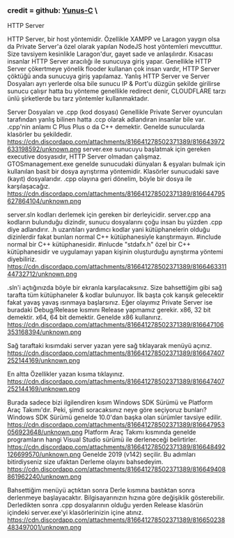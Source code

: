 ### credit = github:  [Yunus-C](https://github.com/Yunus-C) \

HTTP Server

HTTP Server, bir host yöntemidir.
Özellikle XAMPP ve Laragon yaygın olsa da Private Server'a özel olarak yapılan NodeJS host yöntemleri mevcutttur.
Size tavsiyem kesinlikle Laragon'dur, gayet sade ve anlaşılırdır.
Kısacası insanlar HTTP Server aracılığı ile sunucuya giriş yapar.
Genellikle HTTP Server çökertmeye yönelik flooder kullanan çok insan vardır, HTTP Server çöktüğü anda sunucuya giriş yapılamaz.
Yanlış HTTP Server ve Server Dosyaları ayrı yerlerde olsa bile sunucu IP & Port'u düzgün şekilde girilirse sunucu çalışır hatta bu yönteme genellikle redirect denir, CLOUDFLARE tarzı ünlü şirketlerde bu tarz yöntemler kullanmaktadır.

Server Dosyaları ve .cpp (kod dosyası)
Genellikle Private Server oyuncuları tarafından yanlış bilinen hatta .ccp olarak adlandıran insanlar bile var.
.cpp'nin anlamı C Plus Plus o da C++ demektir.
Genelde sunucularda klasörler bu şekildedir.
https://cdn.discordapp.com/attachments/816641278502371389/816643972633198592/unknown.png
server.exe sunucuyu başlatmak için gereken executive dosyasıdır, HTTP Server olmadan çalışmaz.
GTOSmanagement.exe genelde sunucudaki dünyaları & eşyaları bulmak için kullanılan basit bir dosya ayrıştırma yöntemidir.
Klasörler sunucudaki save (kayıt) dosyalarıdır.
.cpp olayına geri dönelim, böyle bir dosya ile karşılaşacağız.
https://cdn.discordapp.com/attachments/816641278502371389/816644795627864104/unknown.png

server.sln kodları derlemek için gereken bir derleyicidir.
server.cpp ana kodların bulunduğu dizindir, sunucu dosyalarını çoğu insan bu yüzden .cpp diye adlandırır.
.h uzantıları yardımcı kodlar yani kütüphanelerin olduğu dizinlerdir fakat bunları normal C++ kütüphanesiyle karıştırmayın.
#include <iostream> normal bir C++ kütüphanesidir.
#inlucde "stdafx.h" özel bir C++ kütüphanesidir ve uygulamayı yapan kişinin oluşturduğu ayrıştırma yöntemi diyebiliriz.
https://cdn.discordapp.com/attachments/816641278502371389/816646331144732712/unknown.png

.sln'i açtığınızda böyle bir ekranla karşılacaksınız.
Size bahsettiğim gibi sağ tarafta tüm kütüphaneler & kodlar bulunuyor.
İlk başta çok karışık gelecektir fakat yavaş yavaş ısınmaya başlarsınız.
Eğer olayımız Private Server ise buradaki Debug/Release kısmını Release yapmamız gerekir.  x86, 32 bit demektir. x64, 64 bit demektir. Genelde x86 kullanırız.
https://cdn.discordapp.com/attachments/816641278502371389/816647106353168394/unknown.png

Sağ taraftaki kısımdaki server yazan yere sağ tıklayarak menüyü açınız.
https://cdn.discordapp.com/attachments/816641278502371389/816647407252144169/unknown.png

En altta Özellikler yazan kısıma tıklayınız.
https://cdn.discordapp.com/attachments/816641278502371389/816647407252144169/unknown.png

Burada sadece bizi ilgilendiren kısım Windows SDK Sürümü ve Platform Araç Takımı'dır.
Peki, şimdi soracaksınız neye göre seçiyoruz bunları?
Windows SDK Sürümü genelde 10.0'dan başka olan sürümler tavsiye edilir.
https://cdn.discordapp.com/attachments/816641278502371389/816647953056923648/unknown.png
Platform Araç Takımı kısmında genelde programların hangi Visual Studio sürümü ile derleneceği belirtirler.
https://cdn.discordapp.com/attachments/816641278502371389/816648492126699570/unknown.png
Genelde 2019 (v142) seçilir.
Bu adımları bitirdiyseniz size ufaktan Derleme olayını bahsedeyim.
https://cdn.discordapp.com/attachments/816641278502371389/816649408861962240/unknown.png

Bahsettiğim menüyü açtıktan sonra Derle kısmına bastıktan sonra derlenmeye başlayacaktır. Bilgisayarınızın hızına göre değişiklik gösterebilir.
Derledikten sonra .cpp dosyalarının olduğu yerden Release klasörün içindeki server.exe'yi klasörlerinizin içine atınız.
https://cdn.discordapp.com/attachments/816641278502371389/816650238483497001/unknown.png
